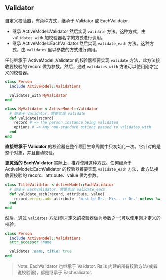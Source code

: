 ## Validator

自定义校验器，有两种方式，继承于 Validator 或 EachValidator.

- 继承 ActiveModel::Validator 然后实现 `validate` 方法。这种方式，由 `validates_with` 加校验器名字的方式进行调用。
- 继承 ActiveModel::EachValidator 然后实现 `validate_each` 方法。这种方式，由 `validates` 里以参数的方式进行调用。

任何继承于 ActiveModel::Validator 的校验器都要实现 `validate` 方法，此方法接收要校验的 record 做为参数。然后，通过 `validates_with` 方法可以使用刚才定义的校验器。

```ruby
class Person
  include ActiveModel::Validations

  validates_with MyValidator
end

class MyValidator < ActiveModel::Validator
  # 继承于 Validator，需要实现 validate
  def validate(record)
    record # => The person instance being validated
    options # => Any non-standard options passed to validates_with
  end
end
```

**直接继承于 Validator** 的校验器在整个项目生命周期中只初始化一次。它针对的是整个对象，并且自动校验。

**更灵活的 EachValidator** 实际上，推荐使用这种方式。任何继承于 ActiveModel::EachValidator 的校验器都要实现 `validate_each` 方法，此方法接收要校验的 record、attribute、value 做为参数。

```ruby
class TitleValidator < ActiveModel::EachValidator
  # 继承于 EachValidator，需要实现 validate_each
  def validate_each(record, attribute, value)
    record.errors.add attribute, 'must be Mr., Mrs., or Dr.' unless %w(Mr. Mrs. Dr.).include?(value)
  end
end
```

然后，通过 `validates` 方法(刚才定义的校验器做为参数之一)可以使用刚才定义的校验。

```ruby
class Person
  include ActiveModel::Validations
  attr_accessor :name

  validates :name, title: true
end
```

> Note: EachValidator 也继承于 Validator. Rails 内建的所有校验方法(或者说校验器)，都是继承于 EachValidator.
